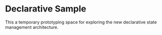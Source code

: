 # Declarative Sample

This a temporary prototyping space for exploring the new declarative state management architecture.

